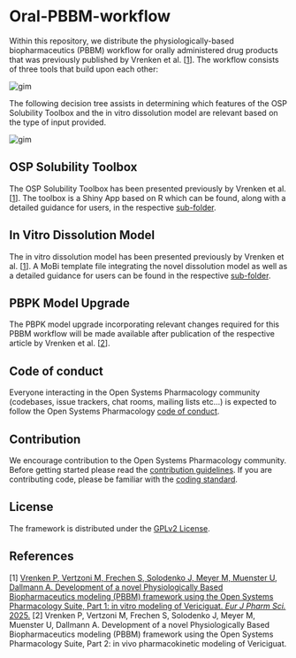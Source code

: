 # Oral-PBBM-workflow
Within this repository, we distribute the physiologically-based biopharmaceutics (PBBM) workflow for orally administered drug products that was previously published by Vrenken et al. [[1](#References)]. The workflow consists of three tools that build upon each other:

![gim](https://github.com/Open-Systems-Pharmacology/Oral-PBBM-Workflow/blob/main/Figures/PBBM_workflow.png)

The following decision tree assists in determining which features of the OSP Solubility Toolbox and the in vitro dissolution model are relevant based on the type of input provided.

![gim](https://github.com/Open-Systems-Pharmacology/Oral-PBBM-Workflow/blob/main/Figures/DecisionTree.png)

## OSP Solubility Toolbox

The OSP Solubility Toolbox has been presented previously by Vrenken et al. [[1](#References)]. The toolbox is a Shiny App based on R which can be found, along with a detailed guidance for users, in the respective [sub-folder](https://github.com/Open-Systems-Pharmacology/Oral-PBBM-Workflow/tree/main/OSP-Solubility-Toolbox).

## In Vitro Dissolution Model

The in vitro dissolution model has been presented previously by Vrenken et al. [[1](#References)]. A MoBi template file integrating the novel dissolution model as well as a detailed guidance for users can be found in the respective [sub-folder](https://github.com/Open-Systems-Pharmacology/Oral-PBBM-Workflow/tree/main/In-Vitro-Dissolution-Model).

## PBPK Model Upgrade

The PBPK model upgrade incorporating relevant changes required for this PBBM workflow will be made available after publication of the respective article by Vrenken et al. [[2](#References)].

## Code of conduct
Everyone interacting in the Open Systems Pharmacology community (codebases, issue trackers, chat rooms, mailing lists etc...) is expected to follow the Open Systems Pharmacology [code of conduct](https://github.com/Open-Systems-Pharmacology/Suite/blob/master/CODE_OF_CONDUCT.md#contributor-covenant-code-of-conduct).

## Contribution
We encourage contribution to the Open Systems Pharmacology community. Before getting started please read the [contribution guidelines](https://github.com/Open-Systems-Pharmacology/Suite/blob/master/CONTRIBUTING.md#ways-to-contribute). If you are contributing code, please be familiar with the [coding standard](https://github.com/Open-Systems-Pharmacology/Suite/blob/master/CODING_STANDARDS.md#visual-studio-settings).

## License
The framework is distributed under the [GPLv2 License](https://github.com/Open-Systems-Pharmacology/Suite/blob/develop/LICENSE).

## References
[1] [Vrenken P, Vertzoni M, Frechen S, Solodenko J, Meyer M, Muenster U, Dallmann A. Development of a novel Physiologically Based Biopharmaceutics modeling (PBBM) framework using the Open Systems Pharmacology Suite, Part 1: in vitro modeling of Vericiguat. *Eur J Pharm Sci.* 2025.](https://www.sciencedirect.com/science/article/pii/S0928098725001630)
[2] Vrenken P, Vertzoni M, Frechen S, Solodenko J, Meyer M, Muenster U, Dallmann A. Development of a novel Physiologically Based Biopharmaceutics modeling (PBBM) framework using the Open Systems Pharmacology Suite, Part 2: in vivo pharmacokinetic modeling of Vericiguat.
